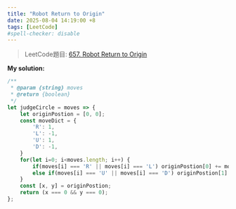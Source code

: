 ```yaml
---
title: "Robot Return to Origin"
date: 2025-08-04 14:19:00 +8
tags: [LeetCode]
#spell-checker: disable
---
```


> LeetCode題目: [657. Robot Return to Origin](https://leetcode.com/problems/robot-return-to-origin/description/)

**My solution:**
```js
/**
 * @param {string} moves
 * @return {boolean}
 */
let judgeCircle = moves => {
    let originPostion = [0, 0];
    const moveDict = {
        'R': 1,
        'L': -1,
        'U': 1,
        'D': -1,
    }
    for(let i=0; i<moves.length; i++) {
        if(moves[i] === 'R' || moves[i] === 'L') originPostion[0] += moveDict[moves[i]];
        else if(moves[i] === 'U' || moves[i] === 'D') originPostion[1] += moveDict[moves[i]];
    }
    const [x, y] = originPostion;
    return (x === 0 && y === 0);
};
```
